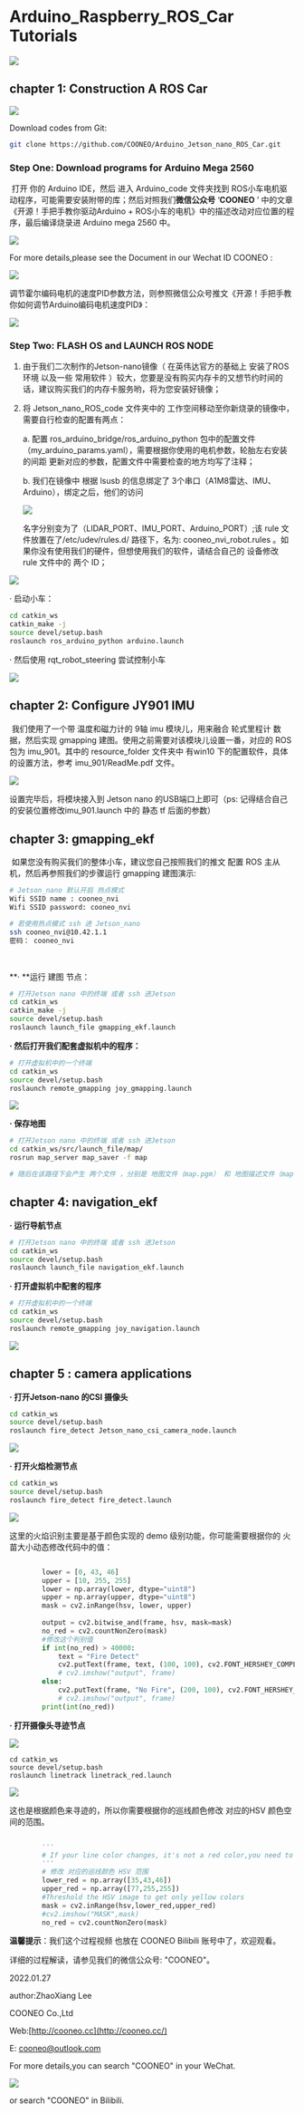 # Arduino_Raspberry_ROS_Car Tutorials

![](pictures/car.jpg)



## chapter 1: Construction A ROS Car

![](pictures/扩展板.jpg)

Download codes from Git:

```bash
git clone https://github.com/COONEO/Arduino_Jetson_nano_ROS_Car.git
```



### Step One: Download programs for Arduino Mega 2560

​	打开 你的 Arduino IDE，然后 进入 Arduino_code 文件夹找到 ROS小车电机驱动程序，可能需要安装附带的库；然后对照我们**微信公众号** ‘**COONEO** ’ 中的文章《开源！手把手教你驱动Arduino + ROS小车的电机》中的描述改动对应位置的程序，最后编译烧录进 Arduino mega 2560 中。

![](pictures/Arduino_IDE.png)

For more details,please see the Document in our Wechat ID COONEO :

![](pictures/run_ros_motor.jpeg)

调节霍尔编码电机的速度PID参数方法，则参照微信公众号推文《开源！手把手教你如何调节Arduino编码电机速度PID》：

![](pictures/Arduino_PID.jpg)



### Step Two: FLASH OS and LAUNCH ROS NODE

1. 由于我们二次制作的Jetson-nano镜像（ 在英伟达官方的基础上 安装了ROS 环境 以及一些 常用软件 ）较大，您要是没有购买内存卡的又想节约时间的话，建议购买我们的内存卡服务哟，将为您安装好镜像；

2. 将 Jetson_nano_ROS_code 文件夹中的 工作空间移动至你新烧录的镜像中，需要自行检查的配置有两点：

   a. 配置 ros_arduino_bridge/ros_arduino_python 包中的配置文件（my_arduino_params.yaml），需要根据你使用的电机参数，轮胎左右安装的间距 更新对应的参数，配置文件中需要检查的地方均写了注释；

   b. 我们在镜像中 根据 lsusb 的信息绑定了 3个串口（A1M8雷达、IMU、Arduino），绑定之后，他们的访问

   ![](pictures/lsusb.png)

   名字分别变为了（LIDAR_PORT、IMU_PORT、Arduino_PORT）;该 rule 文件放置在了/etc/udev/rules.d/ 路径下，名为: cooneo_nvi_robot.rules 。如果你没有使用我们的硬件，但想使用我们的软件，请结合自己的 设备修改 rule 文件中的 两个 ID；

![](pictures/Jetson_nano_rules.png)



· 启动小车：

```bash
cd catkin_ws
catkin_make -j
source devel/setup.bash 
roslaunch ros_arduino_python arduino.launch
```

· 然后使用 rqt_robot_steering 尝试控制小车

![](pictures/rqt_robot_steering.png)



## chapter 2: Configure JY901 IMU

​	我们使用了一个带 温度和磁力计的 9轴 imu 模块儿，用来融合 轮式里程计 数据，然后实现 gmapping 建图。使用之前需要对该模块儿设置一番，对应的 ROS 包为 imu_901。其中的 resource_folder 文件夹中 有win10 下的配置软件，具体的设置方法，参考 imu_901/ReadMe.pdf 文件。

![](pictures/imu_901.jpg)

设置完毕后，将模块接入到 Jetson nano 的USB端口上即可（ps: 记得结合自己的安装位置修改imu_901.launch 中的 静态 tf 后面的参数）



## chapter 3: gmapping_ekf 	

​	如果您没有购买我们的整体小车，建议您自己按照我们的推文 配置 ROS 主从机，然后再参照我们的步骤运行 gmapping 建图演示:

```sh
# Jetson_nano 默认开启 热点模式
Wifi SSID name : cooneo_nvi
Wifi SSID password: cooneo_nvi

# 若使用热点模式 ssh 进 Jetson_nano
ssh cooneo_nvi@10.42.1.1
密码： cooneo_nvi
```

​	

**· **运行 建图 节点：

```bash
# 打开Jetson nano 中的终端 或者 ssh 进Jetson
cd catkin_ws
catkin_make -j
source devel/setup.bash 
roslaunch launch_file gmapping_ekf.launch 
```



**· 然后打开我们配套虚拟机中的程序：**

```bash
# 打开虚拟机中的一个终端 
cd catkin_ws
source devel/setup.bash 
roslaunch remote_gmapping joy_gmapping.launch
```

![](pictures/gmapping.png)



**· 保存地图**

```bash
# 打开Jetson nano 中的终端 或者 ssh 进Jetson
cd catkin_ws/src/launch_file/map/
rosrun map_server map_saver -f map

# 随后在该路径下会产生 两个文件 ，分别是 地图文件（map.pgm） 和 地图描述文件（map.yaml）
```



## chapter 4: navigation_ekf 

**· 运行导航节点**

```bash
# 打开Jetson nano 中的终端 或者 ssh 进Jetson
cd catkin_ws
source devel/setup.bash 
roslaunch launch_file navigation_ekf.launch
```



**· 打开虚拟机中配套的程序**

```bash
# 打开虚拟机中的一个终端
cd catkin_ws
source devel/setup.bash 
roslaunch remote_gmapping joy_navigation.launch
```

![](pictures/navigation_demo.png)



## chapter 5 : camera applications

**· 打开Jetson-nano 的CSI 摄像头**

```bash
cd catkin_ws
source devel/setup.bash 
roslaunch fire_detect Jetson_nano_csi_camera_node.launch
```

![](pictures/csi_camera.png)



**· 打开火焰检测节点**

```bash
cd catkin_ws
source devel/setup.bash 
roslaunch fire_detect fire_detect.launch
```

![](pictures/1623763976919.png)

这里的火焰识别主要是基于颜色实现的 demo 级别功能，你可能需要根据你的 火苗大小动态修改代码中的值：

```python

        lower = [0, 43, 46]
        upper = [10, 255, 255]
        lower = np.array(lower, dtype="uint8")
        upper = np.array(upper, dtype="uint8")
        mask = cv2.inRange(hsv, lower, upper)
 
        output = cv2.bitwise_and(frame, hsv, mask=mask)
        no_red = cv2.countNonZero(mask)
        #修改这个判别值
        if int(no_red) > 40000:
            text = "Fire Detect"
            cv2.putText(frame, text, (100, 100), cv2.FONT_HERSHEY_COMPLEX, 2.0, (0, 0, 255), 5)
            # cv2.imshow("output", frame)
        else:
            cv2.putText(frame, "No Fire", (200, 100), cv2.FONT_HERSHEY_COMPLEX, 2.0, (0, 255, 0), 5)
            # cv2.imshow("output", frame)
        print(int(no_red))

```



**· 打开摄像头寻迹节点**

![](pictures/巡线2.png)

```
cd catkin_ws
source devel/setup.bash 
roslaunch linetrack linetrack_red.launch
```

![](pictures/linetrack.gif)



这也是根据颜色来寻迹的，所以你需要根据你的巡线颜色修改 对应的HSV 颜色空间的范围。

```python

        '''
        # If your line color changes, it's not a red color,you need to change the HSV[min,max] value in np.array[ , , ]
        '''
        # 修改 对应的巡线颜色 HSV 范围
        lower_red = np.array([35,43,46])
        upper_red = np.array([77,255,255])
        #Threshold the HSV image to get only yellow colors
        mask = cv2.inRange(hsv,lower_red,upper_red)
        #cv2.imshow("MASK",mask)
        no_red = cv2.countNonZero(mask)
```



**温馨提示**：我们这个过程视频 也放在 COONEO Bilibili 账号中了，欢迎观看。

详细的过程解读，请参见我们的微信公众号: "COONEO"。



 2022.01.27

 author:ZhaoXiang Lee

COONEO Co.,Ltd

Web:[http://cooneo.cc](http://cooneo.cc/)

E: [cooneo@outlook.com](mailto:cooneo@outlook.com)

For more details,you can search "COONEO" in your WeChat.

![](pictures/COONEO_wechat.jpg)



or search "COONEO" in Bilibili.

